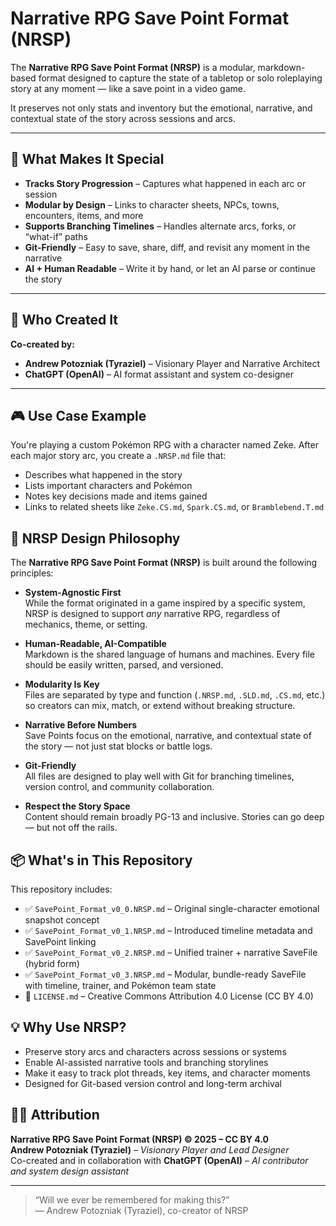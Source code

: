 # Narrative RPG Save Point Format (NRSP)

The **Narrative RPG Save Point Format (NRSP)** is a modular, markdown-based format designed to capture the state of a tabletop or solo roleplaying story at any moment — like a save point in a video game.

It preserves not only stats and inventory but the emotional, narrative, and contextual state of the story across sessions and arcs.

---

## 🧠 What Makes It Special

- **Tracks Story Progression** – Captures what happened in each arc or session
- **Modular by Design** – Links to character sheets, NPCs, towns, encounters, items, and more
- **Supports Branching Timelines** – Handles alternate arcs, forks, or “what-if” paths
- **Git-Friendly** – Easy to save, share, diff, and revisit any moment in the narrative
- **AI + Human Readable** – Write it by hand, or let an AI parse or continue the story

---

## 👥 Who Created It

**Co-created by:**
- **Andrew Potozniak (Tyraziel)** – Visionary Player and Narrative Architect
- **ChatGPT (OpenAI)** – AI format assistant and system co-designer

---

## 🎮 Use Case Example

You're playing a custom Pokémon RPG with a character named Zeke. After each major story arc, you create a `.NRSP.md` file that:

- Describes what happened in the story
- Lists important characters and Pokémon
- Notes key decisions made and items gained
- Links to related sheets like `Zeke.CS.md`, `Spark.CS.md`, or `Bramblebend.T.md`


## 📐 NRSP Design Philosophy

The **Narrative RPG Save Point Format (NRSP)** is built around the following principles:

- **System-Agnostic First**  
  While the format originated in a game inspired by a specific system, NRSP is designed to support *any* narrative RPG, regardless of mechanics, theme, or setting.

- **Human-Readable, AI-Compatible**  
  Markdown is the shared language of humans and machines. Every file should be easily written, parsed, and versioned.

- **Modularity Is Key**  
  Files are separated by type and function (`.NRSP.md`, `.SLD.md`, `.CS.md`, etc.) so creators can mix, match, or extend without breaking structure.

- **Narrative Before Numbers**  
  Save Points focus on the emotional, narrative, and contextual state of the story — not just stat blocks or battle logs.

- **Git-Friendly**  
  All files are designed to play well with Git for branching timelines, version control, and community collaboration.

- **Respect the Story Space**  
  Content should remain broadly PG-13 and inclusive. Stories can go deep — but not off the rails.


## 📦 What's in This Repository

This repository includes:

- ✅ `SavePoint_Format_v0_0.NRSP.md` – Original single-character emotional snapshot concept
- ✅ `SavePoint_Format_v0_1.NRSP.md` – Introduced timeline metadata and SavePoint linking
- ✅ `SavePoint_Format_v0_2.NRSP.md` – Unified trainer + narrative SaveFile (hybrid form)
- ✅ `SavePoint_Format_v0_3.NRSP.md` – Modular, bundle-ready SaveFile with timeline, trainer, and Pokémon team state
- 📄 `LICENSE.md` – Creative Commons Attribution 4.0 License (CC BY 4.0)

## 💡 Why Use NRSP?

- Preserve story arcs and characters across sessions or systems
- Enable AI-assisted narrative tools and branching storylines
- Make it easy to track plot threads, key items, and character moments
- Designed for Git-based version control and long-term archival

## 🧑‍💻 Attribution
**Narrative RPG Save Point Format (NRSP) © 2025 – CC BY 4.0**  
**Andrew Potozniak (Tyraziel)** – *Visionary Player and Lead Designer*  
Co-created and in collaboration with **ChatGPT (OpenAI)** – *AI contributor and system design assistant*

---

> “Will we ever be remembered for making this?”  
> — Andrew Potozniak (Tyraziel), co-creator of NRSP